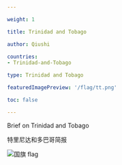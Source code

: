 ```yaml
---

weight: 1

title: Trinidad and Tobago

author: Qiushi 

countries: 
- Trinidad-and-Tobago

type: Trinidad and Tobago

featuredImagePreview: '/flag/tt.png'

toc: false 

---
```


Brief on Trinidad and Tobago

特里尼达和多巴哥简报 

<!--more-->

![国旗 flag](/flag/tt.png)